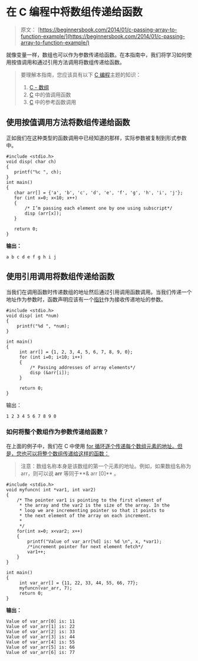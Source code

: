 # 在 C 编程中将数组传递给函数

> 原文： [https://beginnersbook.com/2014/01/c-passing-array-to-function-example/](https://beginnersbook.com/2014/01/c-passing-array-to-function-example/)

就像变量一样，数组也可以作为参数传递给函数。在本指南中，我们将学习如何使用按值调用和通过引用方法调用将数组传递给函数。

> 要理解本指南，您应该具有以下 [C 编程](https://beginnersbook.com/2014/01/c-tutorial-for-beginners-with-examples/)主题的知识：
> 
> 1.  [C - 数组](https://beginnersbook.com/2014/01/c-arrays-example/)
> 2.  [C](https://beginnersbook.com/2014/01/c-function-call-by-value-example/) 中的值调用函数
> 3.  [C](https://beginnersbook.com/2014/01/c-function-call-by-reference-example/) 中的参考函数调用

## 使用按值调用方法将数组传递给函数

正如我们在这种类型的函数调用中已经知道的那样，实际参数被复制到形式参数中。

```
#include <stdio.h>
void disp( char ch)
{
   printf("%c ", ch);
}
int main()
{
   char arr[] = {'a', 'b', 'c', 'd', 'e', 'f', 'g', 'h', 'i', 'j'};
   for (int x=0; x<10; x++)
   {
       /* I’m passing each element one by one using subscript*/
       disp (arr[x]);
   }

   return 0;
}

```

**输出：**

```
a b c d e f g h i j
```

## 使用引用调用将数组传递给函数

当我们在调用函数时传递数组的地址然后通过引用调用函数调用。当我们传递一个地址作为参数时，函数声明应该有一个[指针](https://beginnersbook.com/2014/01/c-pointers/)作为接收传递地址的参数。

```
#include <stdio.h>
void disp( int *num)
{
    printf("%d ", *num);
}

int main()
{
     int arr[] = {1, 2, 3, 4, 5, 6, 7, 8, 9, 0};
     for (int i=0; i<10; i++)
     {
         /* Passing addresses of array elements*/
         disp (&arr[i]);
     }

     return 0;
}

```

输出：

```
1 2 3 4 5 6 7 8 9 0
```

### 如何将整个数组作为参数传递给函数？

在上面的例子中，我们在 C 中使用 [for 循环逐个传递每个数组元素的地址。但是，您也可以将整个数组传递给这样的函数：](https://beginnersbook.com/2014/01/c-for-loop/)

> 注意：数组名称本身是该数组的第一个元素的地址。例如，如果数组名称为 arr，则可以说 **arr** 等同于**&amp; arr [0]** 。

```
#include <stdio.h>
void myfuncn( int *var1, int var2)
{
	/* The pointer var1 is pointing to the first element of
	 * the array and the var2 is the size of the array. In the
	 * loop we are incrementing pointer so that it points to
	 * the next element of the array on each increment.
	 *
	 */
    for(int x=0; x<var2; x++)
    {
        printf("Value of var_arr[%d] is: %d \n", x, *var1);
        /*increment pointer for next element fetch*/
        var1++;
    }
}

int main()
{
     int var_arr[] = {11, 22, 33, 44, 55, 66, 77};
     myfuncn(var_arr, 7);
     return 0;
}

```

**输出：**

```
Value of var_arr[0] is: 11 
Value of var_arr[1] is: 22 
Value of var_arr[2] is: 33 
Value of var_arr[3] is: 44 
Value of var_arr[4] is: 55 
Value of var_arr[5] is: 66 
Value of var_arr[6] is: 77 

```